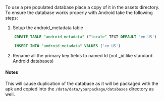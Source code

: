 To use a pre populated database place a copy of it in the assets directory. To ensure the database works properly with Android take the following steps:

1. Setup the android_metadata table
```sql
    CREATE TABLE "android_metadata" ("locale" TEXT DEFAULT 'en_US')

    INSERT INTO "android_metadata" VALUES ('en_US')
```
2. Rename all the primary key fields to named Id (not _id like standard Android databases)


#### Notes

This will cause duplication of the database as it will be packaged with the apk and copied into the `/data/data/yourpackage/databases` directory as well.